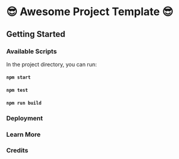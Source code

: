 # 😎 Awesome Project Template 😎

## Getting Started

### Available Scripts

In the project directory, you can run:

#### `npm start`

#### `npm test`

#### `npm run build`

### Deployment

### Learn More

### Credits
